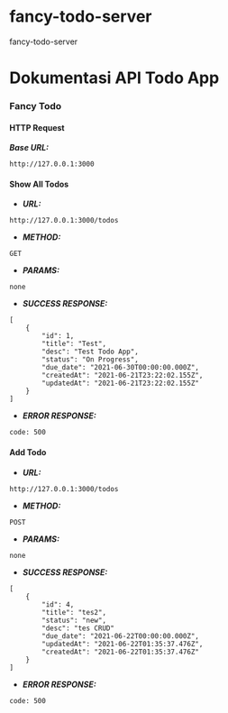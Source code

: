 # fancy-todo-server

fancy-todo-server

# Dokumentasi API Todo App

### Fancy Todo

#### HTTP Request
***Base URL:***
```
http://127.0.0.1:3000
```
#### Show All Todos
- ***URL:***
```
http://127.0.0.1:3000/todos
```

- ***METHOD:***
```
GET
```

- ***PARAMS:***
```
none
```

- ***SUCCESS RESPONSE:***
```code 200
[
    {
        "id": 1,
        "title": "Test",
        "desc": "Test Todo App",
        "status": "On Progress",
        "due_date": "2021-06-30T00:00:00.000Z",
        "createdAt": "2021-06-21T23:22:02.155Z",
        "updatedAt": "2021-06-21T23:22:02.155Z"
    }
]
```
- ***ERROR RESPONSE:***
```
code: 500
```

#### Add Todo
- ***URL:***
```
http://127.0.0.1:3000/todos
```

- ***METHOD:***
```
POST
```

- ***PARAMS:***
```
none
```

- ***SUCCESS RESPONSE:***
```code: 201
[
    {
        "id": 4,
        "title": "tes2",
        "status": "new",
        "desc": "tes CRUD"
        "due_date": "2021-06-22T00:00:00.000Z",
        "updatedAt": "2021-06-22T01:35:37.476Z",
        "createdAt": "2021-06-22T01:35:37.476Z"
    }
]
```
- ***ERROR RESPONSE:***
```
code: 500
```